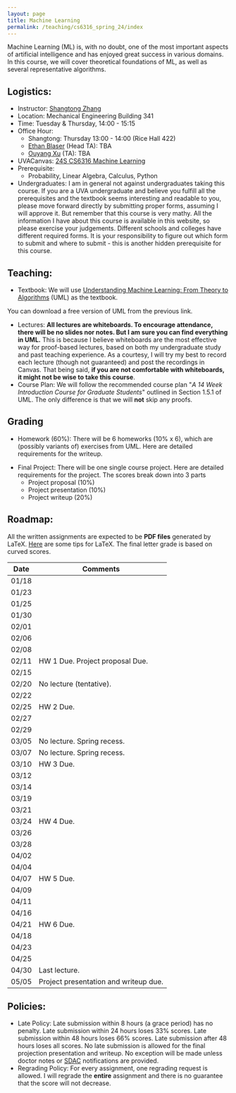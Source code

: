 ```yaml
---
layout: page
title: Machine Learning
permalink: /teaching/cs6316_spring_24/index
---
```


Machine Learning (ML) is, with no doubt, one of the most important aspects of artificial intelligence and has enjoyed great success in various domains. 
In this course,
we will cover theoretical foundations of ML, as well as several representative algorithms. 

<!-- **WARNING**: This course is very mathy. -->

## Logistics:

- Instructor: [Shangtong Zhang](/)
- Location: Mechanical Engineering Building 341    
- Time: Tuesday & Thursday, 14:00 - 15:15  
- Office Hour: 
  - Shangtong: Thursday 13:00 - 14:00 (Rice Hall 422)
  - [Ethan Blaser](ehb2bf@virginia.edu) (Head TA): TBA
  - [Ouyang Xu](ftp8nr@virginia.edu) (TA): TBA
- UVACanvas: [24S CS6316 Machine Learning](https://canvas.its.virginia.edu/courses/104488)
- Prerequisite:
  - Probability, Linear Algebra, Calculus, Python
- Undergraduates: I am in general not against undergraduates taking this course. If you are a UVA undergraduate and believe you fulfill all the prerequisites and the textbook seems interesting and readable to you, 
please move forward directly by submitting proper forms,
assuming I will approve it.
But remember that this course is very mathy.
All the information I have about this course is available in this website,
so please exercise your judgements.
Different schools and colleges have different required forms.
It is your responsibility to figure out which form to submit and where to submit - this is another hidden prerequisite for this course.

## Teaching:
- Textbook: We will use [Understanding Machine Learning: From Theory to Algorithms](https://www.cs.huji.ac.il/~shais/UnderstandingMachineLearning/) (UML) as the textbook.
<!-- We will also use [Algebra, Topology, Differential Calculus, and  Optimization Theory for Computer Science and Machine Learning](https://www.cis.upenn.edu/~jean/gbooks/geomath.html) (ATDO) for reference. -->
You can download a free version of UML from the previous link.
- Lectures: **All lectures are whiteboards. To encourage attendance, there will be no slides nor notes. But I am sure you can find everything in UML.**
This is because I believe whiteboards are the most effective way for proof-based lectures, based on both my undergraduate study and past teaching experience.
As a courtesy,
I will try my best to record each lecture (though not guaranteed) and post the recordings in Canvas.
That being said, **if you are not comfortable with whiteboards, it might not be wise to take this course**.
- Course Plan: We will follow the recommended course plan "*A 14 Week Introduction Course for Graduate Students*" outlined in Section 1.5.1 of UML. The only difference is that we will **not** skip any proofs.

## Grading
- Homework (60%): There will be 6 homeworks (10% x 6), which are (possibly variants of) exercises from UML. Here are detailed requirements for the writeup.
<!-- **Discussion with classmates are prohibited. Please, however, feel free to use Google.** This is to mimic the scenarios where you are leading a project in your senior years of your PhD. You are probably the only expert. Even your advisor does not know much about your project. Besides Google, you do not really have that many resources for help. **The writeup must be your own.**    -->
- Final Project: There will be one single course project. Here are detailed requirements for the project. The scores break down into 3 parts
  - Project proposal (10%)
  - Project presentation (10%)
  - Project writeup (20%)

## Roadmap:
 
All the written assignments are expected to be **PDF files** generated by LaTeX. 
[Here](/blog/latex) are some tips for LaTeX.
The final letter grade is based on curved scores.

| Date  |  Comments |
|-------| ----------|
|01/18||
|01/23||
|01/25||
|01/30||
|02/01||
|02/06||
|02/08||
|02/11| HW 1 Due. Project proposal Due. |
|02/15||
|02/20| No lecture (tentative). |
|02/22||
|02/25| HW 2 Due.|
|02/27||
|02/29||
|03/05| No lecture. Spring recess.|
|03/07| No lecture. Spring recess.|
|03/10| HW 3 Due.|
|03/12||
|03/14||
|03/19||
|03/21||
|03/24| HW 4 Due.|
|03/26||
|03/28||
|04/02||
|04/04||
|04/07| HW 5 Due.|
|04/09||
|04/11||
|04/16||
|04/21| HW 6 Due.|
|04/18||
|04/23||
|04/25||
|04/30| Last lecture.|
|05/05| Project presentation and writeup due.|

## Policies:

- Late Policy:
Late submission within 8 hours (a grace period) has no penalty.
Late submission within 24 hours loses 33% scores.
Late submission within 48 hours loses 66% scores.
Late submission after 48 hours loses all scores.
No late submission is allowed for the final projection presentation and writeup.
No exception will be made unless doctor notes or [SDAC](https://www.studenthealth.virginia.edu/SDAC) notifications are provided.
- Regrading Policy: For every assignment, one regrading request is allowed. I will regrade the **entire** assignment and there is no guarantee that the score will not decrease.